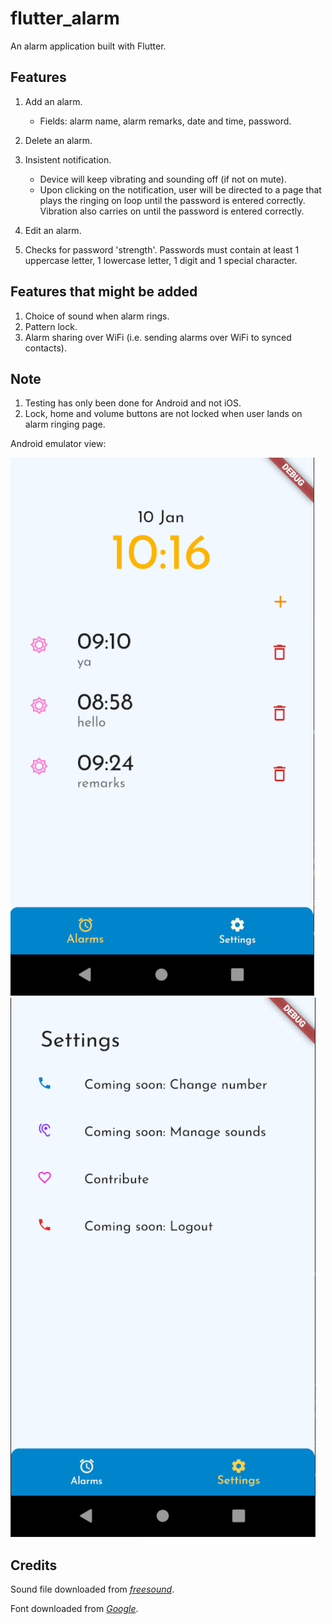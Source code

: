 # flutter_alarm

An alarm application built with Flutter.

## Features

1. Add an alarm.

   - Fields: alarm name, alarm remarks, date and time, password.

2. Delete an alarm.
3. Insistent notification.

   - Device will keep vibrating and sounding off (if not on mute).
   - Upon clicking on the notification, user will be directed to a page that plays the ringing on loop until the password is entered correctly. Vibration also carries on until the password is entered correctly.

4. Edit an alarm.
5. Checks for password 'strength'. Passwords must contain at least 1 uppercase letter, 1 lowercase letter, 1 digit and 1 special character.

## Features that might be added

1. Choice of sound when alarm rings.
2. Pattern lock.
3. Alarm sharing over WiFi (i.e. sending alarms over WiFi to synced contacts).

## Note

1. Testing has only been done for Android and not iOS.
2. Lock, home and volume buttons are not locked when user lands on alarm ringing page.

Android emulator view:

![](./assets/images/alarmsView.PNG)
![](./assets/images/settingsView.PNG)

## Credits
Sound file downloaded from *[freesound](https://freesound.org/s/397787/)*.

Font downloaded from *[Google](https://fonts.google.com/)*.
